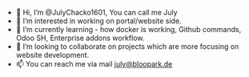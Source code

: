 - 👋 Hi, I’m @JulyChacko1601, You can call me July 
- 👀 I’m interested in working on portal/website side.
- 🌱 I’m currently learning - how docker is working, Github commands, Odoo SH, Enterprise addons workflow.
- 💞️ I’m looking to collaborate on projects which are more focusing on website development.
- 📫 You can reach me via mail july@bloopark.de

<!---
JulyChacko1601/JulyChacko1601 is a ✨ special ✨ repository because its `README.md` (this file) appears on your GitHub profile.
You can click the Preview link to take a look at your changes.
--->
